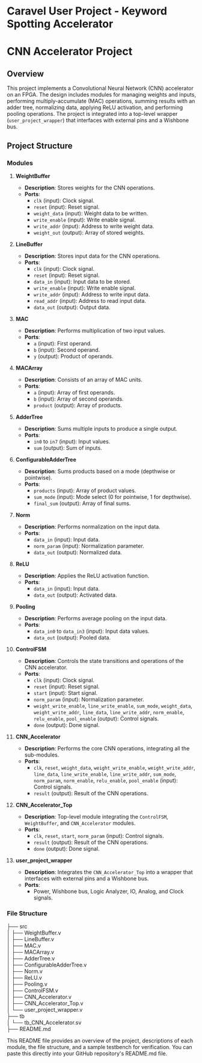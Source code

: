 # Caravel User Project - Keyword Spotting Accelerator



# CNN Accelerator Project

## Overview

This project implements a Convolutional Neural Network (CNN) accelerator on an FPGA. The design includes modules for managing weights and inputs, performing multiply-accumulate (MAC) operations, summing results with an adder tree, normalizing data, applying ReLU activation, and performing pooling operations. The project is integrated into a top-level wrapper (`user_project_wrapper`) that interfaces with external pins and a Wishbone bus.

## Project Structure

### Modules

1. **WeightBuffer**
    - **Description**: Stores weights for the CNN operations.
    - **Ports**:
        - `clk` (input): Clock signal.
        - `reset` (input): Reset signal.
        - `weight_data` (input): Weight data to be written.
        - `write_enable` (input): Write enable signal.
        - `write_addr` (input): Address to write weight data.
        - `weight_out` (output): Array of stored weights.

2. **LineBuffer**
    - **Description**: Stores input data for the CNN operations.
    - **Ports**:
        - `clk` (input): Clock signal.
        - `reset` (input): Reset signal.
        - `data_in` (input): Input data to be stored.
        - `write_enable` (input): Write enable signal.
        - `write_addr` (input): Address to write input data.
        - `read_addr` (input): Address to read input data.
        - `data_out` (output): Output data.

3. **MAC**
    - **Description**: Performs multiplication of two input values.
    - **Ports**:
        - `a` (input): First operand.
        - `b` (input): Second operand.
        - `y` (output): Product of operands.

4. **MACArray**
    - **Description**: Consists of an array of MAC units.
    - **Ports**:
        - `a` (input): Array of first operands.
        - `b` (input): Array of second operands.
        - `product` (output): Array of products.

5. **AdderTree**
    - **Description**: Sums multiple inputs to produce a single output.
    - **Ports**:
        - `in0` to `in7` (input): Input values.
        - `sum` (output): Sum of inputs.

6. **ConfigurableAdderTree**
    - **Description**: Sums products based on a mode (depthwise or pointwise).
    - **Ports**:
        - `products` (input): Array of product values.
        - `sum_mode` (input): Mode select (0 for pointwise, 1 for depthwise).
        - `final_sum` (output): Array of final sums.

7. **Norm**
    - **Description**: Performs normalization on the input data.
    - **Ports**:
        - `data_in` (input): Input data.
        - `norm_param` (input): Normalization parameter.
        - `data_out` (output): Normalized data.

8. **ReLU**
    - **Description**: Applies the ReLU activation function.
    - **Ports**:
        - `data_in` (input): Input data.
        - `data_out` (output): Activated data.

9. **Pooling**
    - **Description**: Performs average pooling on the input data.
    - **Ports**:
        - `data_in0` to `data_in3` (input): Input data values.
        - `data_out` (output): Pooled data.

10. **ControlFSM**
    - **Description**: Controls the state transitions and operations of the CNN accelerator.
    - **Ports**:
        - `clk` (input): Clock signal.
        - `reset` (input): Reset signal.
        - `start` (input): Start signal.
        - `norm_param` (input): Normalization parameter.
        - `weight_write_enable`, `line_write_enable`, `sum_mode`, `weight_data`, `weight_write_addr`, `line_data`, `line_write_addr`, `norm_enable`, `relu_enable`, `pool_enable` (output): Control signals.
        - `done` (output): Done signal.

11. **CNN_Accelerator**
    - **Description**: Performs the core CNN operations, integrating all the sub-modules.
    - **Ports**:
        - `clk`, `reset`, `weight_data`, `weight_write_enable`, `weight_write_addr`, `line_data`, `line_write_enable`, `line_write_addr`, `sum_mode`, `norm_param`, `norm_enable`, `relu_enable`, `pool_enable` (input): Control signals.
        - `result` (output): Result of the CNN operations.

12. **CNN_Accelerator_Top**
    - **Description**: Top-level module integrating the `ControlFSM`, `WeightBuffer`, and `CNN_Accelerator` modules.
    - **Ports**:
        - `clk`, `reset`, `start`, `norm_param` (input): Control signals.
        - `result` (output): Result of the CNN operations.
        - `done` (output): Done signal.

13. **user_project_wrapper**
    - **Description**: Integrates the `CNN_Accelerator_Top` into a wrapper that interfaces with external pins and a Wishbone bus.
    - **Ports**:
        - Power, Wishbone bus, Logic Analyzer, IO, Analog, and Clock signals.

### File Structure  
  
├── src    
│ ├── WeightBuffer.v  
│ ├── LineBuffer.v  
│ ├── MAC.v  
│ ├── MACArray.v  
│ ├── AdderTree.v  
│ ├── ConfigurableAdderTree.v  
│ ├── Norm.v  
│ ├── ReLU.v  
│ ├── Pooling.v  
│ ├── ControlFSM.v  
│ ├── CNN_Accelerator.v  
│ ├── CNN_Accelerator_Top.v  
│ └── user_project_wrapper.v  
├── tb  
│ └── tb_CNN_Accelerator.sv  
├── README.md  


This README file provides an overview of the project, descriptions of each module, the file structure, and a sample testbench for verification. You can paste this directly into your GitHub repository's README.md file.





